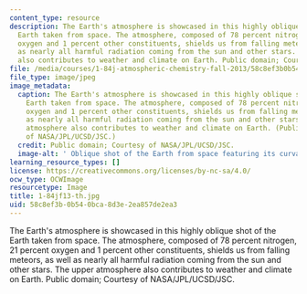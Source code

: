 ```yaml
---
content_type: resource
description: The Earth's atmosphere is showcased in this highly oblique shot of the
  Earth taken from space. The atmosphere, composed of 78 percent nitrogen, 21 percent
  oxygen and 1 percent other constituents, shields us from falling meteors, as well
  as nearly all harmful radiation coming from the sun and other stars. The upper atmosphere
  also contributes to weather and climate on Earth. Public domain; Courtesy of NASA/JPL/UCSD/JSC.
file: /media/courses/1-84j-atmospheric-chemistry-fall-2013/58c8ef3b0b540bca8d3e2ea857de2ea3_1-84jf13-th.jpg
file_type: image/jpeg
image_metadata:
  caption: The Earth's atmosphere is showcased in this highly oblique shot of the
    Earth taken from space. The atmosphere, composed of 78 percent nitrogen, 21 percent
    oxygen and 1 percent other constituents, shields us from falling meteors, as well
    as nearly all harmful radiation coming from the sun and other stars. The upper
    atmosphere also contributes to weather and climate on Earth. (Public domain; Courtesy
    of NASA/JPL/UCSD/JSC.)
  credit: Public domain; Courtesy of NASA/JPL/UCSD/JSC.
  image-alt: ' Oblique shot of the Earth from space featuring its curvature and atmosphere.'
learning_resource_types: []
license: https://creativecommons.org/licenses/by-nc-sa/4.0/
ocw_type: OCWImage
resourcetype: Image
title: 1-84jf13-th.jpg
uid: 58c8ef3b-0b54-0bca-8d3e-2ea857de2ea3
---
```

The Earth's atmosphere is showcased in this highly oblique shot of the Earth taken from space. The atmosphere, composed of 78 percent nitrogen, 21 percent oxygen and 1 percent other constituents, shields us from falling meteors, as well as nearly all harmful radiation coming from the sun and other stars. The upper atmosphere also contributes to weather and climate on Earth. Public domain; Courtesy of NASA/JPL/UCSD/JSC.